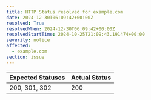 ```yaml
---
title: HTTP Status resolved for example.com
date: 2024-12-30T06:09:42+00:00Z
resolved: True
resolvedWhen: 2024-12-30T06:09:42+00:00Z
resolvedStartTime: 2024-10-25T21:09:43.191474+00:00
severity: notice
affected:
  - example.com
section: issue
---
```


| Expected Statuses | Actual Status  |
|-------------------|----------------|
| 200, 301, 302 | 200 |
